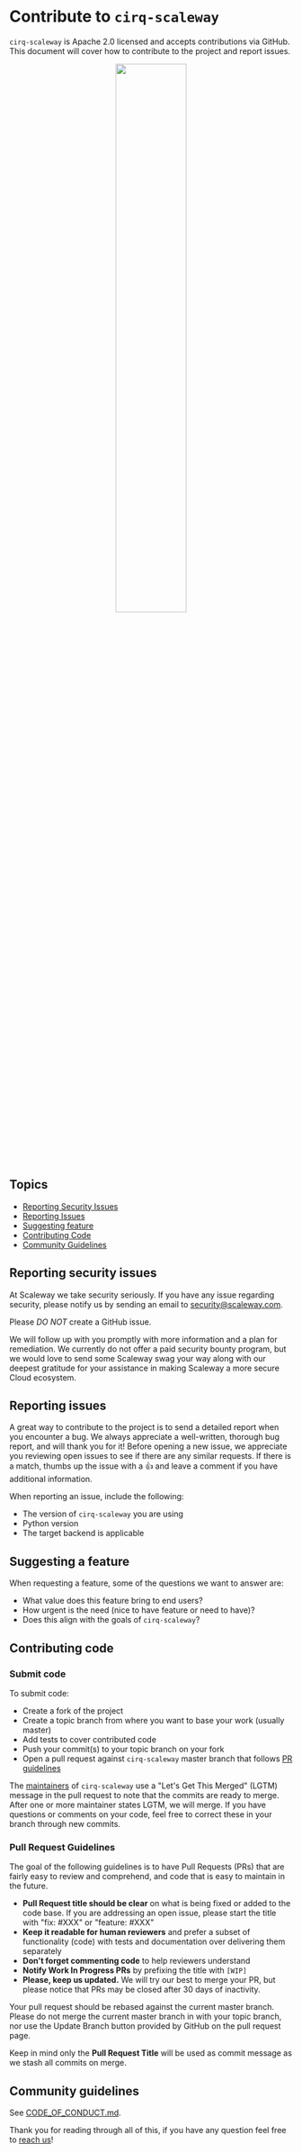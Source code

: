 # Contribute to `cirq-scaleway`

`cirq-scaleway` is Apache 2.0 licensed and accepts contributions via GitHub.
This document will cover how to contribute to the project and report issues.

<p align="center"><img width="50%" src="docs/static_files/sdk-artwork.png" /></p>

## Topics

- [Reporting Security Issues](#reporting-security-issues)
- [Reporting Issues](#reporting-issues)
- [Suggesting feature](#suggesting-feature)
- [Contributing Code](#contributing-code)
- [Community Guidelines](#community-guidelines)

## Reporting security issues

At Scaleway we take security seriously.
If you have any issue regarding security, please notify us by sending an email to [security@scaleway.com](mailto:security@scaleway.com).

Please _DO NOT_ create a GitHub issue.

We will follow up with you promptly with more information and a plan for remediation.
We currently do not offer a paid security bounty program, but we would love to send some Scaleway swag your way along with our deepest gratitude for your assistance in making Scaleway a more secure Cloud ecosystem.

## Reporting issues

A great way to contribute to the project is to send a detailed report when you encounter a bug.
We always appreciate a well-written, thorough bug report, and will thank you for it!
Before opening a new issue, we appreciate you reviewing open issues to see if there are any similar requests.
If there is a match, thumbs up the issue with a 👍 and leave a comment if you have additional information.

When reporting an issue, include the following:

- The version of `cirq-scaleway` you are using
- Python version
- The target backend is applicable

## Suggesting a feature

When requesting a feature, some of the questions we want to answer are:

- What value does this feature bring to end users?
- How urgent is the need (nice to have feature or need to have)?
- Does this align with the goals of `cirq-scaleway`?

## Contributing code

### Submit code

To submit code:

- Create a fork of the project
- Create a topic branch from where you want to base your work (usually master)
- Add tests to cover contributed code
- Push your commit(s) to your topic branch on your fork
- Open a pull request against `cirq-scaleway` master branch that follows [PR guidelines](#pull-request-guidelines)

The [maintainers](MAINTAINERS.md) of `cirq-scaleway` use a "Let's Get This Merged" (LGTM) message in the pull request to note that the commits are ready to merge.
After one or more maintainer states LGTM, we will merge.
If you have questions or comments on your code, feel free to correct these in your branch through new commits.

### Pull Request Guidelines

The goal of the following guidelines is to have Pull Requests (PRs) that are fairly easy to review and comprehend, and code that is easy to maintain in the future.

- **Pull Request title should be clear** on what is being fixed or added to the code base.
  If you are addressing an open issue, please start the title with "fix: #XXX" or "feature: #XXX"
- **Keep it readable for human reviewers** and prefer a subset of functionality (code) with tests and documentation over delivering them separately
- **Don't forget commenting code** to help reviewers understand
- **Notify Work In Progress PRs** by prefixing the title with `[WIP]`
- **Please, keep us updated.**
  We will try our best to merge your PR, but please notice that PRs may be closed after 30 days of inactivity.

Your pull request should be rebased against the current master branch. Please do not merge
the current master branch in with your topic branch, nor use the Update Branch button provided
by GitHub on the pull request page.

Keep in mind only the **Pull Request Title** will be used as commit message as we stash all commits on merge.

## Community guidelines

See [CODE_OF_CONDUCT.md](CODE_OF_CONDUCT.md).

Thank you for reading through all of this, if you have any question feel free to [reach us](README.md#reach-us)!